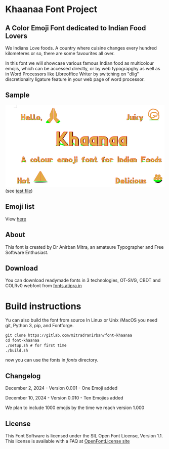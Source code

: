 # Khaanaa Font Project

## A Color Emoji Font dedicated to Indian Food Lovers
We Indians Love foods. A country where cuisine changes every hundred kilometeres or so, there are some favourites all over.

In this font we will showcase various famous Indian food as multicolour emojis, which can be accessed directly, or by web typograpghy as well as in Word Processors like Libreoffice Writer by switching on "dlig" discretionalry ligature feature in your web page of word processor.

## Sample 
![Khaanaa font](public/images/khaanaa-font.png)
(see [test file](https://fonts.atipra.in/khaanaa-test.html))
## Emoji list
View [here](public/codepoints.md)

## About
This font is created by Dr Anirban Mitra, an amateure Typographer and Free Software Enthusiast.
## Download
You can download readymade fonts in 3 technologies, OT-SVG, CBDT and COLRv0 webfont from [fonts.atipra.in](https://fonts.atipra.in/khaanaa.html)

# Build instructions
Yu can also build the font from source
In Linux or Unix /MacOS you need git, Python 3, pip, and Fontforge.

```
git clone https://gitlab.com/mitradranirban/font-khaanaa
cd font-khaanaa
./setup.sh # for first time
./build.sh
```
now you can use the fonts in *fonts* directory. 

 
## Changelog
December 2, 2024 -  Version 0.001 - One Emoji added

December 10, 2024 - Version 0.010 - Ten Emojies added

We plan to include 1000 emojis by the time we reach version 1.000 

## License

This Font Software is licensed under the SIL Open Font License, Version 1.1.
This license is available with a FAQ at [OpenFontLicense site](https://openfontlicense.org/)